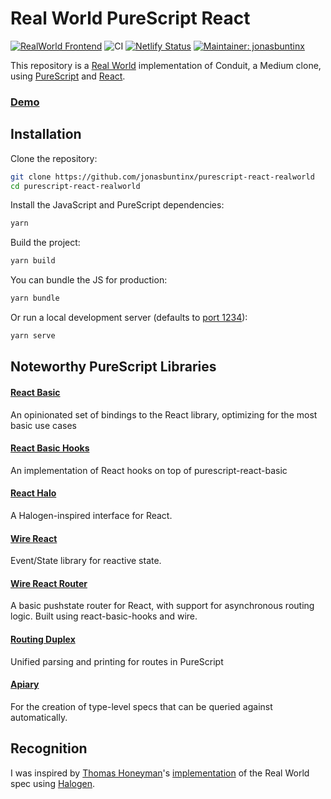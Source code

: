 # Real World PureScript React

[![RealWorld Frontend](https://camo.githubusercontent.com/b507ac8f2ec6427bbef518193567c4ec6060c780/68747470733a2f2f696d672e736869656c64732e696f2f62616467652f7265616c776f726c642d66726f6e74656e642d2532333738333537382e737667)](http://realworld.io)
![CI](https://github.com/jonasbuntinx/purescript-react-realworld/workflows/CI/badge.svg)
[![Netlify Status](https://api.netlify.com/api/v1/badges/f8b98224-3465-44f0-bd31-c4413a95953d/deploy-status)](https://app.netlify.com/sites/purescript-react-realworld/deploys)
[![Maintainer: jonasbuntinx](https://img.shields.io/badge/maintainer-jonasbuntinx-teal.svg)](http://github.com/jonasbuntinx)

This repository is a [Real World](https://github.com/gothinkster/realworld) implementation of Conduit, a Medium clone, using [PureScript](https://www.purescript.org/) and [React](https://reactjs.org/).

### [Demo](https://purescript-react-realworld.netlify.app/)

## Installation

Clone the repository:

```sh
git clone https://github.com/jonasbuntinx/purescript-react-realworld
cd purescript-react-realworld
```

Install the JavaScript and PureScript dependencies:

```sh
yarn
```

Build the project:

```sh
yarn build
```

You can bundle the JS for production:

```sh
yarn bundle
```

Or run a local development server (defaults to [port 1234](http://localhost:1234)):

```sh
yarn serve
```

## Noteworthy PureScript Libraries

#### [React Basic](https://github.com/lumihq/purescript-react-basic)

An opinionated set of bindings to the React library, optimizing for the most basic use cases

#### [React Basic Hooks](https://github.com/spicydonuts/purescript-react-basic-hooks)

An implementation of React hooks on top of purescript-react-basic

#### [React Halo](https://github.com/robertdp/purescript-react-halo)

A Halogen-inspired interface for React.

#### [Wire React](https://github.com/robertdp/purescript-wire-react)

Event/State library for reactive state.

#### [Wire React Router](https://github.com/robertdp/purescript-wire-react-router)

A basic pushstate router for React, with support for asynchronous routing logic. Built using react-basic-hooks and wire.

#### [Routing Duplex](https://github.com/natefaubion/purescript-routing-duplex)

Unified parsing and printing for routes in PureScript

#### [Apiary](https://github.com/robertdp/purescript-apiary)

For the creation of type-level specs that can be queried against automatically.

## Recognition

I was inspired by [Thomas Honeyman](https://github.com/thomashoneyman)'s [implementation](https://github.com/thomashoneyman/purescript-halogen-realworld) of the Real World spec using [Halogen](https://github.com/slamdata/purescript-halogen).
